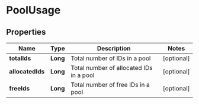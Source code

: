 # PoolUsage

## Properties
Name | Type | Description | Notes
------------ | ------------- | ------------- | -------------
**totalIds** | **Long** | Total number of IDs in a pool |  [optional]
**allocatedIds** | **Long** | Total number of allocated IDs in a pool |  [optional]
**freeIds** | **Long** | Total number of free IDs in a pool |  [optional]
